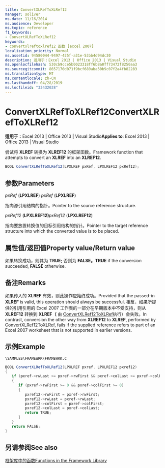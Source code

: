```yaml
---
title: ConvertXLRefToXLRef12
manager: soliver
ms.date: 11/16/2014
ms.audience: Developer
ms.topic: reference
f1_keywords:
- ConvertXLRefToXLRef12
keywords:
- convertxlreftoxlref12 函数 [excel 2007]
localization_priority: Normal
ms.assetid: 94580044-9497-425f-a31e-53bb4d94dc30
description: 适用于：Excel 2013 | Office 2013 | Visual Studio
ms.openlocfilehash: 530cb9cce5b0023318ff6b8a0ff73472f8250aa3
ms.sourcegitcommit: 8657170d071f9bcf680aba50b9c07f2a4fb82283
ms.translationtype: MT
ms.contentlocale: zh-CN
ms.lasthandoff: 04/28/2019
ms.locfileid: "33432028"
---
```

# <a name="convertxlreftoxlref12"></a><span data-ttu-id="50e30-104">ConvertXLRefToXLRef12</span><span class="sxs-lookup"><span data-stu-id="50e30-104">ConvertXLRefToXLRef12</span></span>

<span data-ttu-id="50e30-105">**适用于**：Excel 2013 | Office 2013 | Visual Studio</span><span class="sxs-lookup"><span data-stu-id="50e30-105">**Applies to**: Excel 2013 | Office 2013 | Visual Studio</span></span> 
  
<span data-ttu-id="50e30-106">尝试将 **XLREF** 转换为 **XLREF12** 的框架函数。</span><span class="sxs-lookup"><span data-stu-id="50e30-106">Framework function that attempts to convert an **XLREF** into an **XLREF12**.</span></span>
  
```cs
BOOL ConvertXLRefToXLRef12(LPXLREF pxRef, LPXLREF12 pxRef12);
```

## <a name="parameters"></a><span data-ttu-id="50e30-107">参数</span><span class="sxs-lookup"><span data-stu-id="50e30-107">Parameters</span></span>

 <span data-ttu-id="50e30-108">_pxRef_ (**LPXLREF**) </span><span class="sxs-lookup"><span data-stu-id="50e30-108">_pxRef_ (**LPXLREF**)</span></span>
  
<span data-ttu-id="50e30-109">指向源引用结构的指针。</span><span class="sxs-lookup"><span data-stu-id="50e30-109">Pointer to the source reference structure.</span></span>
  
 <span data-ttu-id="50e30-110">_pxRef12_ (**LPXLREF12)**</span><span class="sxs-lookup"><span data-stu-id="50e30-110">_pxRef12_ (**LPXLREF12**)</span></span>
  
<span data-ttu-id="50e30-111">指向要放置转换值的目标引用结构的指针。</span><span class="sxs-lookup"><span data-stu-id="50e30-111">Pointer to the target reference structure into which the converted value is to be placed.</span></span>
  
## <a name="property-valuereturn-value"></a><span data-ttu-id="50e30-112">属性值/返回值</span><span class="sxs-lookup"><span data-stu-id="50e30-112">Property value/Return value</span></span>

 <span data-ttu-id="50e30-113">如果转换成功，则其为 **TRUE;** 否则为 **FALSE。**</span><span class="sxs-lookup"><span data-stu-id="50e30-113">**TRUE** if the conversion succeeded, **FALSE** otherwise.</span></span> 
  
## <a name="remarks"></a><span data-ttu-id="50e30-114">备注</span><span class="sxs-lookup"><span data-stu-id="50e30-114">Remarks</span></span>

<span data-ttu-id="50e30-115">如果传入的 **XLREF** 有效，则此操作应始终成功。</span><span class="sxs-lookup"><span data-stu-id="50e30-115">Provided that the passed-in **XLREF** is valid, this operation should always be successful.</span></span> <span data-ttu-id="50e30-116">相反，如果所提供的引用引用的 Excel 2007 工作表的一部分在早期版本中不受支持，则从 **XLREF12** 转换到 **XLREF（** 由 [ConvertXLRef12ToXLRef](convertxlref12toxlref.md)执行）会失败。</span><span class="sxs-lookup"><span data-stu-id="50e30-116">In contrast, conversion the other way from **XLREF12** to **XLREF**, performed by [ConvertXLRef12ToXLRef](convertxlref12toxlref.md), fails if the supplied reference refers to part of an Excel 2007 worksheet that is not supported in earlier versions.</span></span>
  
## <a name="example"></a><span data-ttu-id="50e30-117">示例</span><span class="sxs-lookup"><span data-stu-id="50e30-117">Example</span></span>

 `\SAMPLES\FRAMEWRK\FRAMEWRK.C`
  
```cs
BOOL ConvertXLRefToXLRef12(LPXLREF pxref, LPXLREF12 pxref12)
{
   if (pxref->rwLast >= pxref->rwFirst && pxref->colLast >= pxref->colFirst)
   {
      if (pxref->rwFirst >= 0 && pxref->colFirst >= 0)
      {
         pxref12->rwFirst = pxref->rwFirst;
         pxref12->rwLast = pxref->rwLast;
         pxref12->colFirst = pxref->colFirst;
         pxref12->colLast = pxref->colLast;
         return TRUE;
      }
   }
   return FALSE;
}
```

## <a name="see-also"></a><span data-ttu-id="50e30-118">另请参阅</span><span class="sxs-lookup"><span data-stu-id="50e30-118">See also</span></span>



[<span data-ttu-id="50e30-119">框架库中的函数</span><span class="sxs-lookup"><span data-stu-id="50e30-119">Functions in the Framework Library</span></span>](functions-in-the-framework-library.md)

